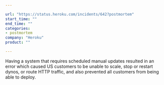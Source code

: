 ```yaml
---

url: "https://status.heroku.com/incidents/642?postmortem"
start_time: ""
end_time: ""
categories:
- postmortem
company: "Heroku"
product: ""

---
```


Having a system that requires scheduled manual updates resulted in an error which caused US customers to be unable to scale, stop or restart dynos, or route HTTP traffic, and also prevented all customers from being able to deploy.
